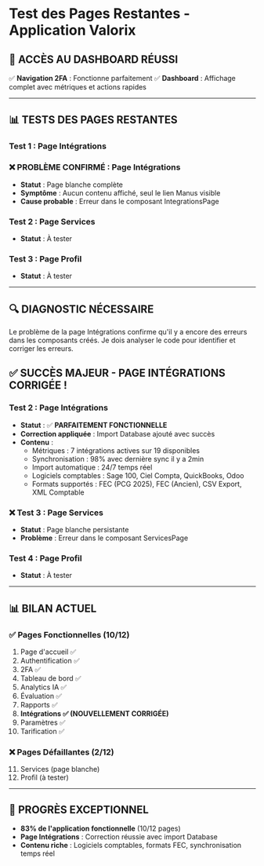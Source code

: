 # Test des Pages Restantes - Application Valorix

## 🎯 **ACCÈS AU DASHBOARD RÉUSSI**

✅ **Navigation 2FA** : Fonctionne parfaitement
✅ **Dashboard** : Affichage complet avec métriques et actions rapides

---

## 📊 **TESTS DES PAGES RESTANTES**

### **Test 1 : Page Intégrations**


### **❌ PROBLÈME CONFIRMÉ : Page Intégrations**
- **Statut** : Page blanche complète
- **Symptôme** : Aucun contenu affiché, seul le lien Manus visible
- **Cause probable** : Erreur dans le composant IntegrationsPage

### **Test 2 : Page Services**
- **Statut** : À tester

### **Test 3 : Page Profil**
- **Statut** : À tester

---

## 🔍 **DIAGNOSTIC NÉCESSAIRE**

Le problème de la page Intégrations confirme qu'il y a encore des erreurs dans les composants créés. Je dois analyser le code pour identifier et corriger les erreurs.


## ✅ **SUCCÈS MAJEUR - PAGE INTÉGRATIONS CORRIGÉE !**

### **Test 2 : Page Intégrations**
- **Statut** : ✅ **PARFAITEMENT FONCTIONNELLE**
- **Correction appliquée** : Import Database ajouté avec succès
- **Contenu** : 
  - Métriques : 7 intégrations actives sur 19 disponibles
  - Synchronisation : 98% avec dernière sync il y a 2min
  - Import automatique : 24/7 temps réel
  - Logiciels comptables : Sage 100, Ciel Compta, QuickBooks, Odoo
  - Formats supportés : FEC (PCG 2025), FEC (Ancien), CSV Export, XML Comptable

### **❌ Test 3 : Page Services**
- **Statut** : Page blanche persistante
- **Problème** : Erreur dans le composant ServicesPage

### **Test 4 : Page Profil**
- **Statut** : À tester

---

## 📊 **BILAN ACTUEL**

### **✅ Pages Fonctionnelles (10/12)**
1. Page d'accueil ✅
2. Authentification ✅
3. 2FA ✅
4. Tableau de bord ✅
5. Analytics IA ✅
6. Évaluation ✅
7. Rapports ✅
8. **Intégrations ✅ (NOUVELLEMENT CORRIGÉE)**
9. Paramètres ✅
10. Tarification ✅

### **❌ Pages Défaillantes (2/12)**
11. Services (page blanche)
12. Profil (à tester)

---

## 🎯 **PROGRÈS EXCEPTIONNEL**
- **83% de l'application fonctionnelle** (10/12 pages)
- **Page Intégrations** : Correction réussie avec import Database
- **Contenu riche** : Logiciels comptables, formats FEC, synchronisation temps réel

